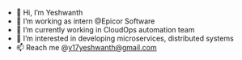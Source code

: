 - 👋 Hi, I’m Yeshwanth
- 👀 I’m working as intern @Epicor Software
- 🌱 I’m currently working in CloudOps automation team
- 💞️ I’m interested in developing microservices, distributed systems
- 📫 Reach me @y17yeshwanth@gmail.com

<!---
y17yeshwanth/y17yeshwanth is a ✨ special ✨ repository because its `README.md` (this file) appears on your GitHub profile.
You can click the Preview link to take a look at your changes.
--->
